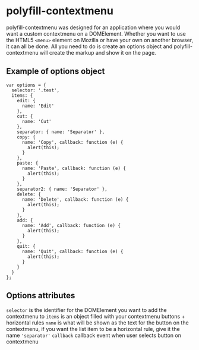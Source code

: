 # polyfill-contextmenu
polyfill-contextmenu was designed for an application where you would want a custom contextmenu on a DOMElement. Whether you want to use the HTML5 `<menu>` element on Mozilla or have your own on another browser, it can all be done. All you need to do is create an options object and polyfill-contextmenu will create the markup and show it on the page.

## Example of options object
```
var options = {
  selector: '.test',
  items: {
    edit: {
      name: 'Edit'
    },
    cut: {
      name: 'Cut'
    },
    separator: { name: 'Separator' },
    copy: {
      name: 'Copy', callback: function (e) {
        alert(this);
      }
    },
    paste: {
      name: 'Paste', callback: function (e) {
        alert(this);
      }
    },
    separator2: { name: 'Separator' },
    delete: {
      name: 'Delete', callback: function (e) {
        alert(this);
      }
    },
    add: {
      name: 'Add', callback: function (e) {
        alert(this);
      }
    },
    quit: {
      name: 'Quit', callback: function (e) {
        alert(this);
      }
    }
  }
};
```
## Options attributes
`selector` is the identifier for the DOMElement you want to add the contextmenu to
`items` is an object filled with your contextmenu buttons + horizontal rules
`name` is what will be shown as the text for the button on the contextmenu, if you want the list item to be a horizontal rule, give it the name `'separator'`
`callback` callback event when user selects button on contextmenu
    
